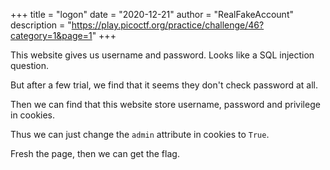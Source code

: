+++
title = "logon"
date = "2020-12-21"
author = "RealFakeAccount"
description = "https://play.picoctf.org/practice/challenge/46?category=1&page=1"
+++

This website gives us username and password. Looks like a SQL injection question.

But after a few trial, we find that it seems they don't check password at all.

Then we can find that this website store username, password and privilege in cookies.

Thus we can just change the `admin` attribute in cookies to `True`.

Fresh the page, then we can get the flag.